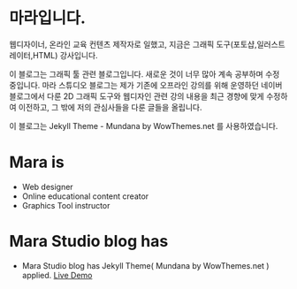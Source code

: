 # 마라입니다.

웹디자이너, 온라인 교육 컨텐츠 제작자로 일했고, 지금은 그래픽 도구(포토샵,일러스트레이터,HTML) 강사입니다.

이 블로그는 그래픽 툴 관련 블로그입니다. 새로운 것이 너무 많아 계속 공부하며 수정 중입니다.
마라 스튜디오 블로그는 제가 기존에 오프라인 강의를 위해 운영하던 네이버 블로그에서 다룬 2D 그래픽 도구와 웹디자인 관련 강의 내용을 최근 경향에 맞게 수정하여 이전하고, 그 밖에 저의 관심사들을 다룬 글들을 올립니다.

이 블로그는 Jekyll Theme - Mundana by WowThemes.net 를 사용하였습니다.

# Mara is

+ Web designer
+ Online educational content creator
+ Graphics Tool instructor

# Mara Studio blog has

+ Mara Studio blog has Jekyll Theme( Mundana by WowThemes.net ) applied.
[Live Demo](https://wowthemesnet.github.io/mundana-theme-jekyll/)
